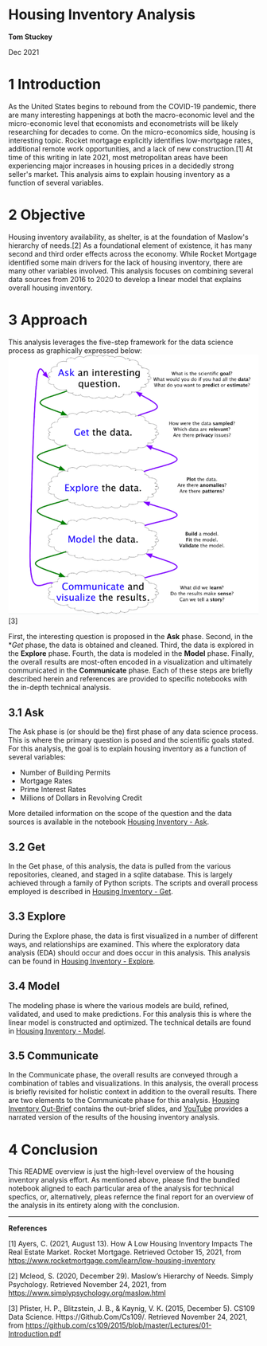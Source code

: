#  Housing Inventory Analysis

**Tom Stuckey**  

Dec 2021  

# 1 Introduction

As the United States begins to rebound from the COVID-19 pandemic, there are many interesting happenings at both the macro-economic level and the micro-economic level that economists and econometrists will be likely researching for decades to come. On the micro-economics side, housing is interesting topic. Rocket mortgage explicitly identifies low-mortgage rates, additional remote work opportunities, and a lack of new construction.[1] At time of this writing in late 2021, most metropolitan areas have been experiencing major increases in housing prices in a decidedly strong seller's market. This analysis aims to explain housing inventory as a function of several variables.

# 2 Objective

Housing inventory availability, as shelter, is at the foundation of Maslow's hierarchy of needs.[2] As a foundational element of existence, it has many second and third order effects across the economy. While Rocket Mortgage identified some main drivers for the lack of housing inventory, there are many other variables involved. This analysis focuses on combining  several data sources from 2016 to 2020 to develop a linear model that explains overall housing inventory.


# 3 Approach

This analysis leverages the five-step framework for the data science process as graphically expressed below:
![Data Science Process](images/Data%20Science%20Process.png)
[3]

First, the interesting question is proposed in the **Ask** phase. Second, in the **Get* phase, the data is obtained and cleaned. Third, the data is explored in the **Explore** phase. Fourth, the data is modeled in the **Model** phase. Finally, the overall results are most-often encoded in a visualization and ultimately communicated in the **Communicate** phase. Each of these steps are briefly described herein and references are provided to specific notebooks with the in-depth technical analysis. 

## 3.1 Ask

The Ask phase is (or should be the) first phase of any data science process. This is where the primary question is posed and the scientific goals stated. For this analysis, the goal is to explain housing inventory as a function of several variables:

- Number of Building Permits
- Mortgage Rates
- Prime Interest Rates 
- Millions of Dollars in Revolving Credit

More detailed information on the scope of the question and the data sources is available in the notebook [Housing Inventory - Ask](Housing%20Inventory%20-%20Ask.ipynb).

## 3.2 Get 

In the Get phase, of this analysis, the data is pulled from the various repositories, cleaned, and staged in a sqlite database. This is largely achieved through a family of Python scripts. The scripts and overall process employed is described in [Housing Inventory - Get](Housing%20Inventory%20-%20Get.ipynb). 

## 3.3 Explore 

During the Explore phase, the data is first visualized in a number of different ways, and relationships are examined. This where the exploratory data analysis (EDA) should occur and does occur in this analysis. This analysis can be found in [Housing Inventory - Explore](Housing%20Inventory%20-%20Explore.ipynb).

## 3.4 Model  

The modeling phase is where the various models are build, refined, validated, and used to make predictions. For this analysis this is where the linear model is constructed and optimized. The technical details are found in [Housing Inventory - Model](Housing%20Inventory%20-%20Model.ipynb). 

## 3.5 Communicate

In the Communicate phase, the overall results are conveyed through a combination of tables and visualizations. In this analysis, the overall process is briefly revisited for holistic context in addition to the overall results. There are two elements to the Communicate phase for this analysis. [Housing Inventory Out-Brief](Housing%20Inventory%20-%20Out-Brief.pdf) contains the out-brief slides, and [YouTube](https://youtu.be/SUOOavVuJk0) provides a narrated version of the results of the housing inventory analysis. 

# 4 Conclusion  

This README overview is just the high-level overview of the housing inventory analysis effort. As mentioned above, please find the bundled notebook aligned to each particular area of the analysis for technical specfics, or, alternatively, pleas refernce the final report for an overview of the analysis in its entirety along with the conclusion.

---

**References**

[1] Ayers, C. (2021, August 13). How A Low Housing Inventory Impacts The Real Estate Market. Rocket Mortgage. Retrieved October 15, 2021, from https://www.rocketmortgage.com/learn/low-housing-inventory

[2] Mcleod, S. (2020, December 29). Maslow’s Hierarchy of Needs. Simply Psychology. Retrieved November 24, 2021, from https://www.simplypsychology.org/maslow.html

[3] Pfister, H. P., Blitzstein, J. B., & Kaynig, V. K. (2015, December 5). CS109 Data Science. Https://Github.Com/Cs109/. Retrieved November 24, 2021, from https://github.com/cs109/2015/blob/master/Lectures/01-Introduction.pdf